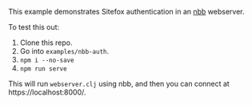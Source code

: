 This example demonstrates Sitefox authentication in an [nbb](https://github.com/borkdude/nbb) webserver.

To test this out:

 1. Clone this repo.
 2. Go into `examples/nbb-auth`.
 3. `npm i --no-save`
 4. `npm run serve`

This will run `webserver.clj` using nbb, and then you can connect at https://localhost:8000/.
